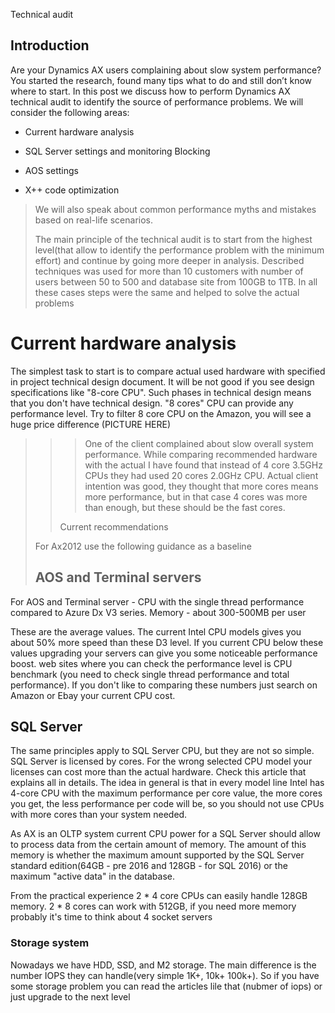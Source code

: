 Technical audit 

## Introduction

Are your Dynamics AX users complaining about slow system performance? You started the research, found many tips what to do and still don’t know where to start. 
In this post we discuss how to perform Dynamics AX technical audit to identify the source of performance problems.
We will consider the following areas:

- Current hardware analysis

- SQL Server settings and monitoring
  Blocking

- AOS settings

- X++ code optimization

> We will also speak about common performance myths and mistakes based on real-life scenarios.
>
> The main principle of the technical audit is to start from the highest level(that allow to identify the performance problem with the minimum effort) and continue by going more deeper in analysis. Described techniques was used for more than 10 customers with number of users between 50 to 500 and database site from 100GB to 1TB. In all these cases steps were the same and helped to solve the actual problems

# Current hardware analysis

The simplest task to start is to compare actual used hardware with specified in project technical design document. It  will be not good if you see design specifications like "8-core CPU". Such phases in technical design means that you don't have technical design. "8 cores" CPU can provide any performance level. Try to filter 8 core CPU on the Amazon, you will see a huge price difference (PICTURE HERE)

> > > One of the client complained about slow overall system performance. While comparing recommended hardware with the actual I have found that instead of 4 core 3.5GHz CPUs they had used 20 cores 2.0GHz CPU. Actual client intention was good, they thought that more cores means more performance, but in that case 4 cores was more than enough, but these should be the fast cores.
> >
> > Current recommendations
>
> For Ax2012 use the following guidance as a baseline 
>
> ## AOS and Terminal servers

For AOS and Terminal server - CPU with the single thread performance compared to Azure Dx V3 series. Memory - about 300-500MB per user

These are the average values. The current Intel CPU models gives you about 50% more speed than these D3 level. If you current CPU below these values upgrading your servers can give you some noticeable performance boost. web sites where you can check the performance level is CPU benchmark (you need to check single thread performance and total performance). If you don't like to comparing these numbers just search on Amazon or Ebay your current CPU cost.   

## SQL Server 

The same principles apply to SQL Server CPU, but they are not so simple. SQL Server is licensed by cores. For the wrong selected CPU model your licenses can cost more than the actual hardware. Check this article that explains all in details. The idea in general is that in every model line Intel has 4-core CPU with the maximum performance per core value, the more cores you get, the less performance per code will be, so you should not use CPUs with more cores than your system needed.

As AX is an OLTP system current CPU power for a SQL Server should allow  to process data from the certain amount of memory. The amount of this memory is whether the maximum amount supported by the SQL Server standard edition(64GB - pre 2016 and 128GB - for SQL 2016) or the maximum "active data" in the database. 

From the practical experience 2 * 4 core CPUs can easily handle 128GB memory. 2 * 8 cores can work with 512GB, if you need more memory probably it's time to think about 4 socket servers

### Storage system

Nowadays we have HDD, SSD, and M2 storage. The main difference is the number IOPS they can handle(very simple 1K+, 10k+ 100k+). So if you have some storage problem you can read the articles lile that (nubmer of iops) or just upgrade to the next level 